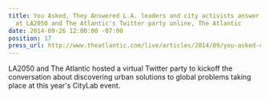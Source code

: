 ```yaml
---
title: You Asked, They Answered L.A. leaders and city activists answer virtual questions
  at LA2050 and The Atlantic's Twitter party online, The Atlantic
date: 2014-09-26 12:00:00 -07:00
position: 17
press_url: http://www.theatlantic.com/live/articles/2014/09/you-asked-citylab2014/380767/
---
```


LA2050 and The Atlantic hosted a virtual Twitter party to kickoff the conversation about discovering urban solutions to global problems taking place at this year's CityLab event.
